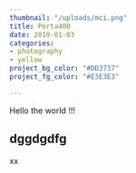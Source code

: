 ```yaml
---
thumbnail: "/uploads/mci.png"
title: Porta400
date: 2019-01-03
categories:
- photography
- yellow
project_bg_color: "#DD3737"
project_fg_color: "#E3E3E3"

---
```

Hello the world !!!

## dggdgdfg

xx